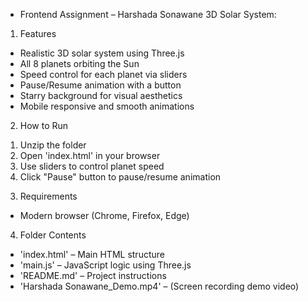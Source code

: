 * Frontend Assignment – Harshada Sonawane
3D Solar System:
1) Features
- Realistic 3D solar system using Three.js
- All 8 planets orbiting the Sun
- Speed control for each planet via sliders
- Pause/Resume animation with a button
- Starry background for visual aesthetics
- Mobile responsive and smooth animations

2) How to Run
1. Unzip the folder
2. Open 'index.html' in your browser
3. Use sliders to control planet speed
4. Click "Pause" button to pause/resume animation

3) Requirements
- Modern browser (Chrome, Firefox, Edge)

4) Folder Contents
- 'index.html' – Main HTML structure
- 'main.js' – JavaScript logic using Three.js
- 'README.md' – Project instructions
- 'Harshada Sonawane_Demo.mp4' – (Screen recording demo video)

